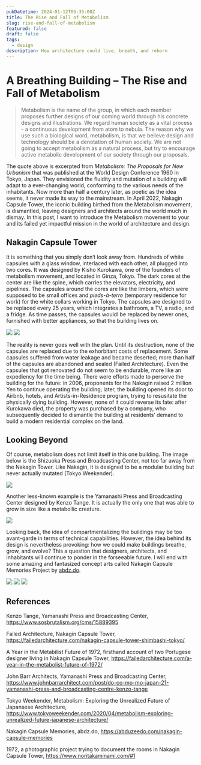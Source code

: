 ```yaml
---
pubDatetime: 2024-01-12T06:35:00Z
title: The Rise and Fall of Metabolism
slug: rise-and-fall-of-metabolism
featured: false
draft: false
tags:
  - design
description: How architecture could live, breath, and reborn
---
```


# A Breathing Building – The Rise and Fall of Metabolism

> Metabolism is the name of the group, in which each member proposes further designs of our coming world through his concrete designs and illustrations. We regard human society as a vital process - a continuous development from atom to nebula. The reason why we use such a biological word, metabolism, is that we believe design and technology should be a denotation of human society. We are not going to accept metabolism as a natural process, but try to encourage active metabolic development of our society through our proposals.

The quote above is excerpted from _Metabolism: The Proposals for New Urbanism_ that was published at the World Design Conference 1960 in Tokyo, Japan. They envisioned the fluidity and mutation of a building will adapt to a ever-changing world, conforming to the various needs of the inhabitants. Now more than half a century later, as poetic as the idea seems, it never made its way to the mainstream. In April 2022, Nakagin Capsule Tower, the iconic building birthed from the Metabolism movement, is dismantled, leaving designers and architects around the world much in dismay. In this post, I want to introduce the Metabolism movement to your and its failed yet impactful mission in the world of architecture and design.

## Nakagin Capsule Tower

It is something that you simply don‘t look away from. Hundreds of white capsules with a glass window, interlaced with each other, all plugged into two cores. It was designed by Kisho Kurokawa, one of the founders of metabolism movement, and located in Ginza, Tokyo. The dark cores at the center are like the spine, which carries the elevators, electricity, and pipelines. The capsules around the cores are like the limbers, which were supposed to be small offices and _pieds-à-terre_ (temporary residence for work) for the white collars working in Tokyo. The capsules are designed to be replaced every 25 years, which integrates a bathroom, a TV, a radio, and a fridge. As time passes, the capsules wouldl be replaced by newer ones, furnished with better appliances, so that the building lives on.

<img src='https://www.thetype.com/wp-content/uploads/2022/04/image-6-e1649850529223-1498x1500.png'>

<img src='https://failedarchitecture.com/wp-content/uploads/2014/06/IMG_7325.jpeg'>

The reality is never goes well with the plan. Until its destruction, none of the capsules are replaced due to the exhorbitant costs of replacement. Some capsules suffered from water leakage and became deserted; more than half of the capsules are abandoned and sealed (Failed Architecture). Even the capsules that got renovated do not seem to be endurable, more like an expediency for the time being. There were efforts made to perserve the building for the future: in 2006, proponents for the Nakagin raised 2 million Yen to continue operating the building; later, the building opened its door to Airbnb, hotels, and Artists-in-Residence program, trying to resusitate the physically dying building. However, none of it could reverse its fate: after Kurokawa died, the property was purchased by a company, who subsequently decided to dismantle the building at residents’ demand to build a modern residential complex on the land.

## Looking Beyond

Of course, metabolism does not limit itself in this one building. The image below is the Shizuoka Press and Broadcasting Center, not too far away from the Nakagin Tower. Like Nakagin, it is designed to be a modular building but never actually mutated (Tokyo Weekender).

<img src='https://www.tokyoweekender.com/wp-content/uploads/2020/04/Shizuoka-Press-and-Broadcasting-Centre-Tokyo-Weekender.jpg'>

Another less-known example is the Yamanashi Press and Broadcasting Center designed by Kenzo Tange. It is actually the only one that was able to grow in size like a metabollic creature.

<img src='https://www.sosbrutalism.org/sixcms/media.php/1685/s/15702130551_0f9ec54c1d_o.jpg.2546269.jpg'>

Looking back, the idea of compartmentalizing the buildings may be too avant-garde in terms of technical capabilities. However, the idea behind its design is nevertheless provoking: how we could make buildings breathe, grow, and evolve? This a question that designers, architects, and inhabitants will continue to ponder in the forseeable future. I will end with some amazing and fantasized concept arts called Nakagin Capsule Memories Project by [abdz.do](https://abduzeedo.com/nakagin-capsule-memories).

<img src='https://lh4.googleusercontent.com/6u5TJYsCPK7Yphi3eDblyPOj9sT6F6MC4vlPIsHOZAI4bI4Yzn6X-aOSRS1LAPLsf99TIChwf8e7TVTYH1L4XdiI7va51wP77f8Jag2hzZLtOISmyo5jvXNIORNcYLr1f-dnakCEq7--f-AqkeFJyeb78aUDqQMStC4G0DPcc-CuWP61cl2kaiQbAz9YSg'>

<img src='https://lh3.googleusercontent.com/4GQK_Ofa7URbdy4cjtbOmZsSqLOpacQ9IYk9HZG1akZLddZz9iz2zbeokGCgGEdRG0vgmmWBpHOg7YkaSk1p7p6lnqE1s7QvoaG9vMi0aaQN4q0s4qjau_fuo8Bk7BjmblyNIQpkWlBdHtdqfzhArIjkSHU-w2fNnQQ92k_OgeTQJywENX4d3Jtlejf9rg'>

<img src='https://lh3.googleusercontent.com/PMsgkh-IAleHQHW4AS7buSYMqsScUa_OBfH0tH66Nt81oYcViPWa1SWq0_mkGEgypaGA_AtLw5Ulp0-L05po66dCoPSSQ53czexb7hZuMkTdWkqM1Qarxv9vrBqWTxKuW4JRwEp8ceVCtcK53-PcoOmXlnbAM0CO5ikSdRj6LrRGPHZX3r9s4u70-AkLGQ'>

## References

Kenzo Tange, Yamanashi Press and Broadcasting Center, https://www.sosbrutalism.org/cms/15889395

Failed Architecture, Nakagin Capsule Tower, https://failedarchitecture.com/nakagin-capsule-tower-shimbashi-tokyo/

A Year in the Metabilist Future of 1972, firsthand account of two Portugese designer living in Nakagin Capsule Tower, https://failedarchitecture.com/a-year-in-the-metabolist-future-of-1972/

John Barr Architects, Yamanashi Press and Broadcasting Center, https://www.johnbarrarchitect.com/post/do-co-mo-mo-japan-21-yamanashi-press-and-broadcasting-centre-kenzo-tange

Tokyo Weekender, Metabolism: Exploring the Unrealized Future of Japansese Architecture, https://www.tokyoweekender.com/2020/04/metabolism-exploring-unrealized-future-japanese-architecture/

Nakagin Capsule Memories, abdz.do, https://abduzeedo.com/nakagin-capsule-memories

1972, a photographic project trying to document the rooms in Nakagin Capsule Tower, https://www.noritakaminami.com/#1
